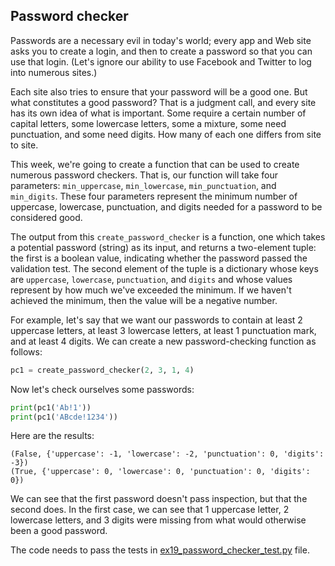 ## Password checker

Passwords are a necessary evil in today's world; every app and Web site asks you to create a login, and then to create a password so that you can use that login. (Let's ignore our ability to use Facebook and Twitter to log into numerous sites.)

Each site also tries to ensure that your password will be a good one. But what constitutes a good password? That is a judgment call, and every site has its own idea of what is important. Some require a certain number of capital letters, some lowercase letters, some a mixture, some need punctuation, and some need digits. How many of each one differs from site to site.

This week, we're going to create a function that can be used to create numerous password checkers. That is, our function will take four parameters: `min_uppercase`, `min_lowercase`, `min_punctuation`, and `min_digits`. These four parameters represent the minimum number of uppercase, lowercase, punctuation, and digits needed for a password to be considered good.

The output from this `create_password_checker` is a function, one which takes a potential password (string) as its input, and returns a two-element tuple: the first is a boolean value, indicating whether the password passed the validation test. The second element of the tuple is a dictionary whose keys are `uppercase`, `lowercase`, `punctuation`, and `digits` and whose values represent by how much we've exceeded the minimum. If we haven't achieved the minimum, then the value will be a negative number.

For example, let's say that we want our passwords to contain at least 2 uppercase letters, at least 3 lowercase letters, at least 1 punctuation mark, and at least 4 digits.  We can create a new password-checking function as follows:

```python
pc1 = create_password_checker(2, 3, 1, 4)
```

Now let's check ourselves some passwords:

```python
print(pc1('Ab!1'))
print(pc1('ABcde!1234'))
```

Here are the results:

```
(False, {'uppercase': -1, 'lowercase': -2, 'punctuation': 0, 'digits': -3})
(True, {'uppercase': 0, 'lowercase': 0, 'punctuation': 0, 'digits': 0})
```

We can see that the first password doesn't pass inspection, but that the second does. In the first case, we can see that 1 uppercase letter, 2 lowercase letters, and 3 digits were missing from what would otherwise been a good password.

The code needs to pass the tests in [ex19_password_checker_test.py](ex19_password_checker_test.py) file.
